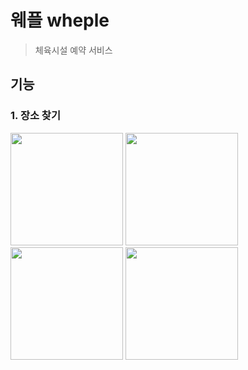 웨플 wheple
===========
> 체육시설 예약 서비스


기능
-------
### 1. 장소 찾기
<p>
  <img width="180" rightmargin="50" src="https://user-images.githubusercontent.com/51042849/77296666-6bedf680-6d2b-11ea-8e55-a2998288858f.jpg">
  <img width="180" rightmargin="50" src="https://user-images.githubusercontent.com/51042849/77296666-6bedf680-6d2b-11ea-8e55-a2998288858f.jpg">
  <img width="180" rightmargin="50" src="https://user-images.githubusercontent.com/51042849/77296666-6bedf680-6d2b-11ea-8e55-a2998288858f.jpg">
  <img width="180" src="https://user-images.githubusercontent.com/51042849/77296666-6bedf680-6d2b-11ea-8e55-a2998288858f.jpg">
</p>
